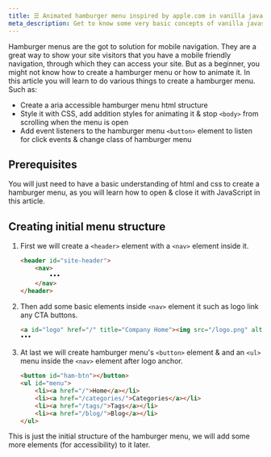 ```yaml
---
title: ☰ Animated hamburger menu inspired by apple.com in vanilla javascript
meta_description: Get to know some very basic concepts of vanilla javascript by creating a animated hamburger menu inspired by apple.com.
---
```


Hamburger menus are the got to solution for mobile navigation. They are a great way to show your site visitors that you have a mobile friendly navigation, through which they can access your site. But as a beginner, you might not know how to create a hamburger menu or how to animate it. In this article you will learn to do various things to create a hamburger menu.
Such as:

- Create a aria accessible hamburger menu html structure
- Style it with CSS, add addition styles for animating it & stop `<body>` from scrolling when the menu is open
- Add event listeners to the hamburger menu `<button>` element to listen for click events & change class of hamburger menu

## Prerequisites
You will just need to have a basic understanding of html and css to create a hamburger menu, as you will learn how to open & close it with JavaScript in this article.

## Creating initial menu structure
1. First we will create a `<header>` element with a `<nav>` element inside it.
	```html
	<header id="site-header">
		<nav>
			•••
		</nav>
	</header>
	```
2. Then add some basic elements inside `<nav>` element it such as logo link any CTA buttons.
	```html
	<a id="logo" href="/" title="Company Home"><img src="/logo.png" alt="Company Logo"></a>
	•••
	```
3. At last we will create hamburger menu's `<button>` element & and an `<ul>` menu inside the `<nav>` element after logo anchor.
	```html
	<button id="ham-btn"></button>
	<ul id="menu">
		<li><a href="/">Home</a></li>
		<li><a href="/categories/">Categories</a></li>
		<li><a href="/tags/">Tags</a></li>
		<li><a href="/blog/">Blog</a></li>
	</ul>
	```
This is just the initial structure of the hamburger menu, we will add some more elements (for accessibility) to it later.

<!-- ## Styling it with CSS -->
